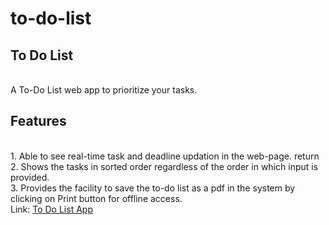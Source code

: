# to-do-list

## To Do List

<br>
A To-Do List web app to prioritize your tasks.
<br>

## Features

<br>
1. Able to see real-time task and deadline updation in the web-page.   return
2. Shows the tasks in sorted order regardless of the order in which input is provided. <br>
3. Provides the facility to save the to-do list as a pdf in the system by clicking on Print button for offline access. <br>
Link: <a href="https://sunainacode.github.io/to-do-list/"> To Do List App </a>
